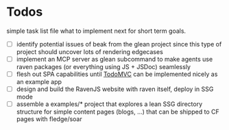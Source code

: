 # Todos

simple task list file what to implement next for short term goals.

- [ ] identify potential issues of beak from the glean project since this
      type of project should uncover lots of rendering edgecases
- [ ] implement an MCP server as glean subcommand to make agents use raven packages (or everything using JS + JSDoc) seamlessly
- [ ] flesh out SPA capabilities until [TodoMVC](https://github.com/tastejs/todomvc/blob/master/app-spec.md) can be implemented nicely as an example app
- [ ] design and build the RavenJS website with raven itself, deploy in SSG mode
- [ ] assemble a examples/\* project that explores a lean SSG directory structure for
      simple content pages (blogs, ...) that can be shipped to CF pages with fledge/soar
